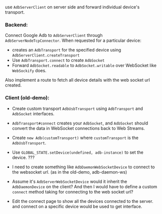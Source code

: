 
use `AdbServerClient` on server side and forward individual device's transport.

### Backend:
Connect Google Adb to  `AdbServerClient` through `AdbServerNodeTcpConnector`.
When requested for a particular device:

- creates an `AdbTransport` for the specified device using `AdbServerClient.createTransport`
- Use `AdbTransport.connect` to create `AdbSocket`
- Forward `AdbSocket.readable` to `AdbSocket.writable` over WebSocket like `WebSockify` does.

Also implement a route to fetch all device details with the web socket url created.

### Client (old-demo):
- Create custom transport `AdbUsbTransport` using `AdbTransport` and `AdbSocket` interfaces.
- `AdbTransport#connect` creates your `AdbSocket`, and `AdbSocket` should convert the data in WebSocket connections back to Web Streams.
- Create `new Adb(customTransport)` where `customTransport` is the `AdbUsbTransport`.
- Use `GLOBAL_STATE.setDevice(undefined, adb-instance)` to set the device.
???
- I need to create something like `AdbDaemonWebSocketDevice` to connect to the websocket url. (as in the old-demo, adb-daemon-ws)
- Assume it's `AdbServerWebSocketDevice` would it inherit the `AdbDaemonDevice` on the client? And then I would have to define a custom `connect` method taking for connecting to the web socket url?

- Edit the connect page to show all the devices connected to the server. and connect on a specific device would be used to get interface.